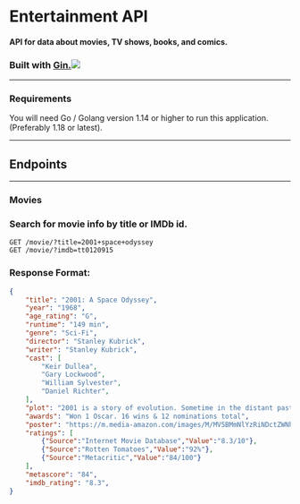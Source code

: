 # Entertainment API
#### API for data about movies, TV shows, books, and comics.

### Built with [Gin.](https://gin-gonic.com/)![](https://www.chetu.com/img/technology-logo/gin-gonic.png)
---
### Requirements
You will need Go / Golang version 1.14 or higher to run this application. (Preferably 1.18 or latest).
___

## Endpoints
---
### Movies
### Search for movie info by title or IMDb id.
```
GET /movie/?title=2001+space+odyssey
GET /movie/?imdb=tt0120915
```
### Response Format:
```json
{
    "title": "2001: A Space Odyssey",
    "year": "1968",
    "age_rating": "G",
    "runtime": "149 min",
    "genre": "Sci-Fi",
    "director": "Stanley Kubrick",
    "writer": "Stanley Kubrick",
    "cast": [
        "Keir Dullea",
        "Gary Lockwood",
        "William Sylvester",
        "Daniel Richter",
    ],
    "plot": "2001 is a story of evolution. Sometime in the distant past, someone or something nudged evolution by placing a monolith on Earth (presumably elsewhere throughout the universe as well). Evolution then enabled humankind to reach the moon's surface, where yet another monolith is found, one that signals the monolith placers that humankind has evolved that far. Now a race begins between computers (HAL) and human (Bowman) to reach the monolith placers. The winner will achieve the next step in evolution, whatever that may be.",
    "awards": "Won 1 Oscar. 16 wins & 12 nominations total",
    "poster": "https://m.media-amazon.com/images/M/MV5BMmNlYzRiNDctZWNhMi00MzI4LThkZTctMTUzMmZkMmFmNThmXkEyXkFqcGdeQXVyNzkwMjQ5NzM@._V1_SX300.jpg",
    "ratings": [
        {"Source":"Internet Movie Database","Value":"8.3/10"},
        {"Source":"Rotten Tomatoes","Value":"92%"},
        {"Source":"Metacritic","Value":"84/100"}
    ],
    "metascore": "84",
    "imdb_rating": "8.3",
}
```